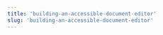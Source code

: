 ```yaml
---
title: 'building-an-accessible-document-editor'
slug: 'building-an-accessible-document-editor'
---
```



